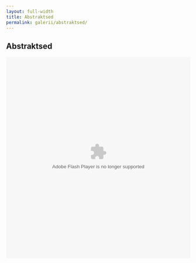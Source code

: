 ```yaml
---
layout: full-width
title: Abstraktsed
permalink: galerii/abstraktsed/
---
```


## Abstraktsed 

<embed type="application/x-shockwave-flash" src="https://photos.gstatic.com/media/slideshow.swf" width="100%" height="550" flashvars="host=picasaweb.google.com&captions=1&noautoplay=1&hl=en_GB&feat=flashalbum&RGB=0xffffff&feed=https%3A%2F%2Fpicasaweb.google.com%2Fdata%2Ffeed%2Fapi%2Fuser%2F103478786732301907673%2Falbumid%2F5222544954532562465%3Falt%3Drss%26kind%3Dphoto%26hl%3Den_GB" pluginspage="http://www.macromedia.com/go/getflashplayer" />

